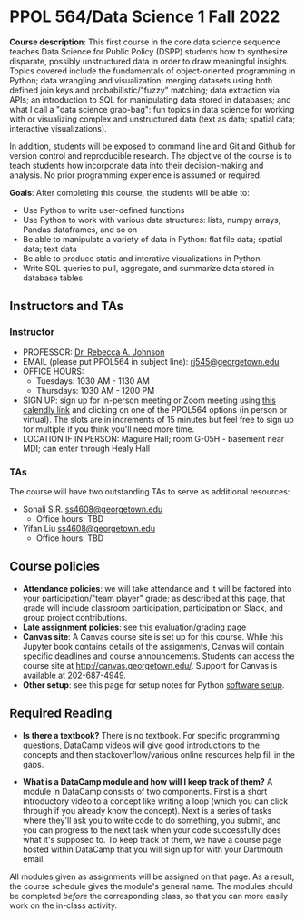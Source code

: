 # PPOL 564/Data Science 1 Fall 2022

**Course description**: This first course in the core data science sequence teaches Data Science for Public Policy
(DSPP) students how to synthesize disparate, possibly unstructured data in order to draw
meaningful insights. Topics covered include the fundamentals of object-oriented programming in Python; data
wrangling and visualization; merging datasets using both defined join keys and probabilistic/"fuzzy" matching; data extraction via APIs; an introduction to SQL for manipulating data stored in databases; and what I call a "data science grab-bag": fun topics in data science for working with or visualizing complex and unstructured data (text as data; spatial data; interactive visualizations).

In addition, students will be exposed to command line and Git and Github for version control and reproducible
research. The objective of the course is to teach students how incorporate data into their
decision-making and analysis. No prior programming experience is assumed or required.

**Goals**: After completing this course, the students will be able to:

- Use Python to write user-defined functions
- Use Python to work with various data structures: lists, numpy arrays, Pandas dataframes, and so on
- Be able to manipulate a variety of data in Python: flat file data; spatial data; text data
- Be able to produce static and interative visualizations in Python
- Write SQL queries to pull, aggregate, and summarize data stored in database tables

## Instructors and TAs

### Instructor

- PROFESSOR: [Dr. Rebecca A. Johnson](www.rebeccajohnson.io)
- EMAIL (please put PPOL564 in subject line): [rj545@georgetown.edu](mailto:rj545@georgetown.edu)
- OFFICE HOURS: 
    - Tuesdays: 1030 AM - 1130 AM
    - Thursdays: 1030 AM - 1200 PM
- SIGN UP: sign up for in-person meeting or Zoom meeting using [this calendly link](https://calendly.com/rebeccajohnsonmtg) and clicking on one of the PPOL564 options (in person or virtual). The slots are in increments of 15 minutes but feel free to sign up for multiple if you think you'll need more time.
- LOCATION IF IN PERSON: Maguire Hall; room G-05H - basement near MDI; can enter through Healy Hall

### TAs

The course will have two outstanding TAs to serve as additional resources:

- Sonali S.R. [ss4608@georgetown.edu](mailto:ss4608@georgetown.edu) 
    - Office hours: TBD
- Yifan Liu [ss4608@georgetown.edu](mailto:yl1374@georgetown.edu)
    - Office hours: TBD


## Course policies

- **Attendance policies**: we will take attendance and it will be factored into your participation/"team player" grade; as described at this page, that grade will include classroom participation, participation on Slack, and group project contributions. 
- **Late assignment policies**: see [this evaluation/grading page](https://rebeccajohnson88.github.io/PPOL564_datascience1_fall22/docs/eval_grades_py.html)
- **Canvas site**: A Canvas course site is set up for this course. While this Jupyter book contains details of the assignments, Canvas will contain specific deadlines and course announcements. Students can access the course site at http://canvas.georgetown.edu/. Support for Canvas is available at 202-687-4949. 
- **Other setup**: see this page for setup notes for Python [software setup](software_setup).


## Required Reading

- **Is there a textbook?** There is no textbook. For specific programming questions, DataCamp videos will give good introductions to the concepts and then stackoverflow/various online resources help fill in the gaps. 

- **What is a DataCamp module and how will I keep track of them?** A module in DataCamp consists of two components. First is a short introductory video to a concept like writing a loop (which you can click through if you already know the concept). Next is a series of tasks where they'll ask you to write code to do something, you submit, and you can progress to the next task when your code successfully does what it's supposed to. To keep track of them, we have a course page hosted within DataCamp that you will sign up for with your Dartmouth email. 

All modules given as assignments will be assigned on that page. As a result, the course schedule gives the module's general name. The modules should be completed *before* the corresponding class, so that you can more easily work on the in-class activity. 

